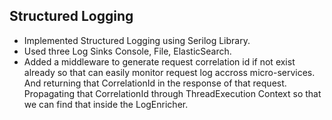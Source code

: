 ﻿## Structured Logging

- Implemented Structured Logging using Serilog Library.
- Used three Log Sinks Console, File, ElasticSearch.
- Added a middleware to generate request correlation id if not exist already so that can easily monitor request log accross micro-services. And returning that CorrelationId in the response of that request. Propagating that CorrelationId through ThreadExecution Context so that we can find that inside the LogEnricher.
